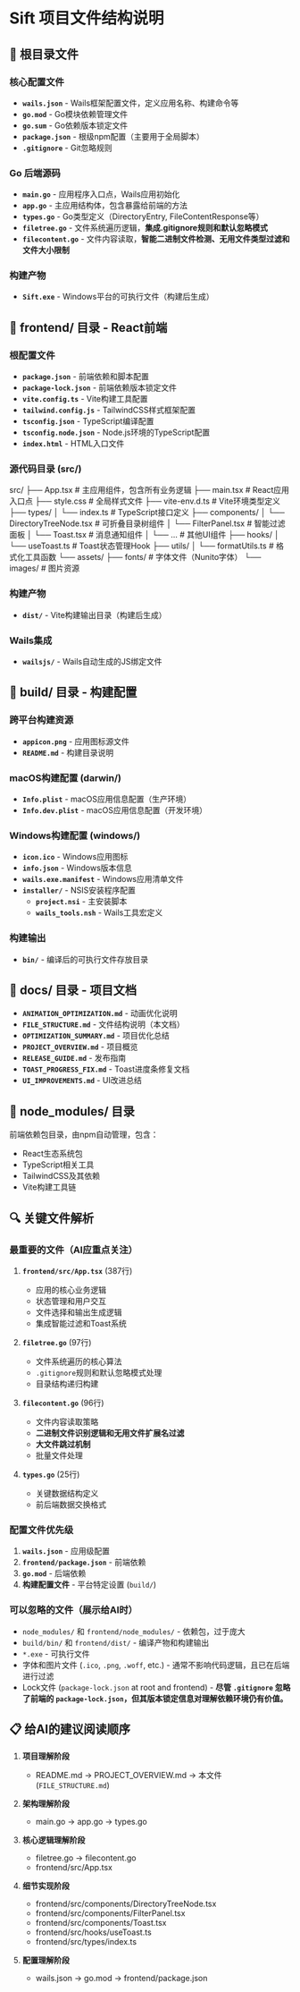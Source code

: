 # Sift 项目文件结构说明

## 📁 根目录文件

### 核心配置文件
- **`wails.json`** - Wails框架配置文件，定义应用名称、构建命令等
- **`go.mod`** - Go模块依赖管理文件
- **`go.sum`** - Go依赖版本锁定文件
- **`package.json`** - 根级npm配置（主要用于全局脚本）
- **`.gitignore`** - Git忽略规则

### Go 后端源码
- **`main.go`** - 应用程序入口点，Wails应用初始化
- **`app.go`** - 主应用结构体，包含暴露给前端的方法
- **`types.go`** - Go类型定义（DirectoryEntry, FileContentResponse等）
- **`filetree.go`** - 文件系统遍历逻辑，**集成.gitignore规则和默认忽略模式**
- **`filecontent.go`** - 文件内容读取，**智能二进制文件检测、无用文件类型过滤和文件大小限制**

### 构建产物
- **`Sift.exe`** - Windows平台的可执行文件（构建后生成）

## 📁 frontend/ 目录 - React前端

### 根配置文件
- **`package.json`** - 前端依赖和脚本配置
- **`package-lock.json`** - 前端依赖版本锁定文件
- **`vite.config.ts`** - Vite构建工具配置
- **`tailwind.config.js`** - TailwindCSS样式框架配置
- **`tsconfig.json`** - TypeScript编译配置
- **`tsconfig.node.json`** - Node.js环境的TypeScript配置
- **`index.html`** - HTML入口文件

### 源代码目录 (src/)
src/
├── App.tsx # 主应用组件，包含所有业务逻辑
├── main.tsx # React应用入口点
├── style.css # 全局样式文件
├── vite-env.d.ts # Vite环境类型定义
├── types/
│ └── index.ts # TypeScript接口定义
├── components/
│ └── DirectoryTreeNode.tsx # 可折叠目录树组件
│ └── FilterPanel.tsx # 智能过滤面板
│ └── Toast.tsx # 消息通知组件
│ └── ... # 其他UI组件
├── hooks/
│ └── useToast.ts # Toast状态管理Hook
├── utils/
│ └── formatUtils.ts # 格式化工具函数
└── assets/
├── fonts/ # 字体文件（Nunito字体）
└── images/ # 图片资源

### 构建产物
- **`dist/`** - Vite构建输出目录（构建后生成）

### Wails集成
- **`wailsjs/`** - Wails自动生成的JS绑定文件

## 📁 build/ 目录 - 构建配置

### 跨平台构建资源
- **`appicon.png`** - 应用图标源文件
- **`README.md`** - 构建目录说明

### macOS构建配置 (darwin/)
- **`Info.plist`** - macOS应用信息配置（生产环境）
- **`Info.dev.plist`** - macOS应用信息配置（开发环境）

### Windows构建配置 (windows/)
- **`icon.ico`** - Windows应用图标
- **`info.json`** - Windows版本信息
- **`wails.exe.manifest`** - Windows应用清单文件
- **`installer/`** - NSIS安装程序配置
  - **`project.nsi`** - 主安装脚本
  - **`wails_tools.nsh`** - Wails工具宏定义

### 构建输出
- **`bin/`** - 编译后的可执行文件存放目录

## 📁 docs/ 目录 - 项目文档

- **`ANIMATION_OPTIMIZATION.md`** - 动画优化说明
- **`FILE_STRUCTURE.md`** - 文件结构说明（本文档）
- **`OPTIMIZATION_SUMMARY.md`** - 项目优化总结
- **`PROJECT_OVERVIEW.md`** - 项目概览
- **`RELEASE_GUIDE.md`** - 发布指南
- **`TOAST_PROGRESS_FIX.md`** - Toast进度条修复文档
- **`UI_IMPROVEMENTS.md`** - UI改进总结

## 📁 node_modules/ 目录

前端依赖包目录，由npm自动管理，包含：
- React生态系统包
- TypeScript相关工具
- TailwindCSS及其依赖
- Vite构建工具链

## 🔍 关键文件解析

### 最重要的文件（AI应重点关注）

1.  **`frontend/src/App.tsx`** (387行)
    -   应用的核心业务逻辑
    -   状态管理和用户交互
    -   文件选择和输出生成逻辑
    -   集成智能过滤和Toast系统

2.  **`filetree.go`** (97行)
    -   文件系统遍历的核心算法
    -   `.gitignore`规则和默认忽略模式处理
    -   目录结构递归构建

3.  **`filecontent.go`** (96行)
    -   文件内容读取策略
    -   **二进制文件识别逻辑和无用文件扩展名过滤**
    -   **大文件跳过机制**
    -   批量文件处理

4.  **`types.go`** (25行)
    -   关键数据结构定义
    -   前后端数据交换格式

### 配置文件优先级

1.  **`wails.json`** - 应用级配置
2.  **`frontend/package.json`** - 前端依赖
3.  **`go.mod`** - 后端依赖
4.  **构建配置文件** - 平台特定设置 (`build/`)

### 可以忽略的文件（展示给AI时）

-   `node_modules/` 和 `frontend/node_modules/` - 依赖包，过于庞大
-   `build/bin/` 和 `frontend/dist/` - 编译产物和构建输出
-   `*.exe` - 可执行文件
-   字体和图片文件 (`.ico`, `.png`, `.woff`, etc.) - 通常不影响代码逻辑，且已在后端进行过滤
-   Lock文件 (`package-lock.json` at root and frontend) - **尽管 `.gitignore` 忽略了前端的 `package-lock.json`，但其版本锁定信息对理解依赖环境仍有价值。**

## 📋 给AI的建议阅读顺序

1.  **项目理解阶段**
    -   README.md → PROJECT_OVERVIEW.md → 本文件 (`FILE_STRUCTURE.md`)

2.  **架构理解阶段**
    -   main.go → app.go → types.go

3.  **核心逻辑理解阶段**
    -   filetree.go → filecontent.go
    -   frontend/src/App.tsx

4.  **细节实现阶段**
    -   frontend/src/components/DirectoryTreeNode.tsx
    -   frontend/src/components/FilterPanel.tsx
    -   frontend/src/components/Toast.tsx
    -   frontend/src/hooks/useToast.ts
    -   frontend/src/types/index.ts

5.  **配置理解阶段**
    -   wails.json → go.mod → frontend/package.json